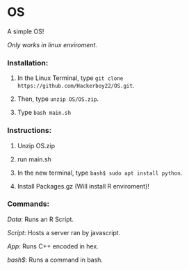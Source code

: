# OS
A simple OS!

_Only works in linux enviroment._

### __Installation:__
1. In the Linux Terminal, type `git clone https://github.com/Hackerboy22/OS.git`.

2. Then, type `unzip OS/OS.zip`.

3. Type `bash main.sh`

### __Instructions:__
1. Unzip OS.zip

2. run main.sh

3. In the new terminal, type `bash$ sudo apt install python`.

4. Install Packages.gz (Will install R enviroment)!


### __Commands:__
_Data_: Runs an R Script.

_Script_: Hosts a server ran by javascript.

_App_: Runs C++ encoded in hex.

_bash$_: Runs a command in bash.

